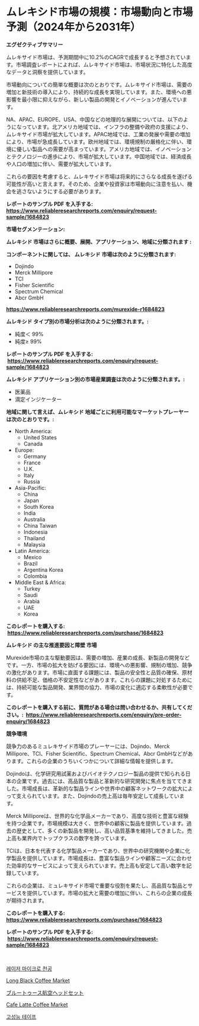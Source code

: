 <p><h1>ムレキシド市場の規模：市場動向と市場予測（2024年から2031年）</h1></p><p><strong>エグゼクティブサマリー</strong></p>
<p><p>ムレキサイド市場は、予測期間中に10.2%のCAGRで成長すると予想されています。市場調査レポートによれば、ムレキサイド市場は、市場状況に特化した高度なデータと洞察を提供しています。</p><p>市場動向についての簡単な概要は次のとおりです。ムレキサイド市場は、需要の増加と新技術の導入により、持続的な成長を実現しています。また、環境への悪影響を最小限に抑えながら、新しい製品の開発とイノベーションが進んでいます。</p><p>NA、APAC、EUROPE、USA、中国などの地理的な展開については、以下のようになっています。北アメリカ地域では、インフラの整備や政府の支援により、ムレキサイド市場が拡大しています。APAC地域では、工業の発展や需要の増加により、市場が急成長しています。欧州地域では、環境規制の厳格化に伴い、環境に優しい製品への需要が高まっています。アメリカ地域では、イノベーションとテクノロジーの進歩により、市場が拡大しています。中国地域では、経済成長や人口の増加に伴い、需要が拡大しています。</p><p>これらの要因を考慮すると、ムレキサイド市場は将来的にさらなる成長を遂げる可能性が高いと言えます。そのため、企業や投資家は市場動向に注意を払い、機会を逃さないようにする必要があります。</p></p>
<p><strong>レポートのサンプル PDF を入手する: <a href="https://www.reliableresearchreports.com/enquiry/request-sample/1684823">https://www.reliableresearchreports.com/enquiry/request-sample/1684823</a></strong></p>
<p><strong>市場セグメンテーション:</strong></p>
<p><strong> ムレキシド 市場はさらに概要、展開、アプリケーション、地域に分類されます :</strong></p>
<p><strong>コンポーネントに関しては、 ムレキシド 市場は次のように分類されます: &nbsp;</strong></p>
<p><ul><li>Dojindo</li><li>Merck Millipore</li><li>TCI</li><li>Fisher Scientific</li><li>Spectrum Chemical</li><li>Abcr GmbH</li></ul></p>
<p><strong><a href="https://www.reliableresearchreports.com/murexide-r1684823">https://www.reliableresearchreports.com/murexide-r1684823</a></strong></p>
<p><strong> ムレキシド タイプ別の市場分析は次のように分類されます。:</strong></p>
<p><ul><li>純度＜ 99%</li><li>純度≥ 99%</li></ul></p>
<p><strong>レポートのサンプル PDF を入手する: &nbsp;<a href="https://www.reliableresearchreports.com/enquiry/request-sample/1684823">https://www.reliableresearchreports.com/enquiry/request-sample/1684823</a></strong></p>
<p><strong> ムレキシド アプリケーション別の市場産業調査は次のように分類されます。:</strong></p>
<p><ul><li>医薬品</li><li>滴定インジケーター</li></ul></p>
<p><strong>地域に関して言えば、ムレキシド 地域ごとに利用可能なマーケットプレーヤーは次のとおりです。:</strong></p>
<p><ul>
    <li>
        North America:
        <ul>
            <li>United States</li>
            <li>Canada</li>
        </ul>
    </li>
    <li>
        Europe:
        <ul>
            <li>Germany</li>
            <li>France</li>
            <li>U.K.</li>
            <li>Italy</li>
            <li>Russia</li>
        </ul>
    </li>
    <li>
        Asia-Pacific:
        <ul>
            <li>China</li>
            <li>Japan</li>
            <li>South Korea</li>
            <li>India</li>
            <li>Australia</li>
            <li>China Taiwan</li>
            <li>Indonesia</li>
            <li>Thailand</li>
            <li>Malaysia</li>
        </ul>
    </li>
    <li>
        Latin America:
        <ul>
            <li>Mexico</li>
            <li>Brazil</li>
            <li>Argentina Korea</li>
            <li>Colombia</li>
        </ul>
    </li>
    <li>
        Middle East & Africa:
        <ul>
            <li>Turkey</li>
            <li>Saudi</li>
            <li>Arabia</li>
            <li>UAE</li>
            <li>Korea</li>
        </ul>
    </li>
    </ul></p>
<p><strong>このレポートを購入する: &nbsp;<a href="https://www.reliableresearchreports.com/purchase/1684823">https://www.reliableresearchreports.com/purchase/1684823</a></strong></p>
<p><strong>ムレキシド の主な推進要因と障壁 市場</strong></p>
<p><p>Murexide市場の主な駆動要因は、需要の増加、産業の成長、新製品の開発などです。一方、市場の拡大を妨げる要因には、環境への悪影響、規制の増加、競争の激化があります。市場に直面する課題には、製品の安全性と品質の確保、原材料の供給不足、価格の不安定性などがあります。これらの課題に対処するためには、持続可能な製品開発、業界間の協力、市場の変化に適応する柔軟性が必要です。</p></p>
<p><strong>このレポートを購入する前に、質問がある場合は問い合わせるか、共有してください。:&nbsp; <a href="https://www.reliableresearchreports.com/enquiry/pre-order-enquiry/1684823">https://www.reliableresearchreports.com/enquiry/pre-order-enquiry/1684823</a></strong></p>
<p><strong>競争環境</strong></p>
<p><p>競争力のあるミュレキサイド市場のプレーヤーには、Dojindo、Merck Millipore、TCI、Fisher Scientific、Spectrum Chemical、Abcr GmbHなどがあります。これらの企業のうちいくつかについて詳細な情報を提供します。</p><p>Dojindoは、化学研究用試薬およびバイオテクノロジー製品の提供で知られる日本の企業です。過去には、高品質な製品と革新的な研究開発に焦点を当ててきました。市場成長は、革新的な製品ラインや世界中の顧客ネットワークの拡大によって支えられています。また、Dojindoの売上高は毎年安定して成長しています。</p><p>Merck Milliporeは、世界的な化学品メーカーであり、高度な技術と豊富な経験を持つ企業です。市場規模は大きく、世界中の顧客に製品を提供しています。過去の歴史として、多くの新製品を開発し、高い品質基準を維持してきました。売上高も業界内でトップクラスの数字を誇っています。</p><p>TCIは、日本を代表する化学製品メーカーであり、世界中の研究機関や企業に化学製品を提供しています。市場成長は、豊富な製品ラインや顧客ニーズに合わせた効率的なサービスによって支えられています。売上高も安定して高い数字を記録しています。</p><p>これらの企業は、ミュレキサイド市場で重要な役割を果たし、高品質な製品とサービスを提供しています。市場の拡大と需要の増加に伴い、これらの企業の成長が期待されます。</p></p>
<p><strong>このレポートを購入する: &nbsp; <a href="https://www.reliableresearchreports.com/purchase/1684823">https://www.reliableresearchreports.com/purchase/1684823</a></strong></p>
<p><strong>レポートのサンプル PDF を入手する: &nbsp;<a href="https://www.reliableresearchreports.com/enquiry/request-sample/1684823">https://www.reliableresearchreports.com/enquiry/request-sample/1684823</a></strong><strong></strong></p>
<p>&nbsp;</p>
<p><p><a href="https://github.com/vsn7qpua81q/Market-Research-Report-List-1/blob/main/672418417144.md">레이저 마이크로 천공</a></p><p><a href="https://github.com/Krish2023na/Market-Research-Report-List-3/blob/main/long-black-coffee-market.md">Long Black Coffee Market</a></p><p><a href="https://medium.com/@joanacasper14/2024%E5%B9%B4%E3%81%8B%E3%82%892031%E5%B9%B4%E3%81%BE%E3%81%A7%E3%81%AEbluetooth%E8%88%AA%E7%A9%BA%E7%94%A8%E3%83%98%E3%83%83%E3%83%89%E3%82%BB%E3%83%83%E3%83%88%E3%81%AE%E5%B8%82%E5%A0%B4%E5%8B%95%E5%90%91%E3%81%A8%E5%B8%82%E5%A0%B4%E5%88%86%E6%9E%90%E3%82%92%E4%BA%88%E6%B8%AC%E3%81%97%E3%81%BE%E3%81%99-9db9b8da28b6">ブルートゥース航空ヘッドセット</a></p><p><a href="https://github.com/bmorecock/Market-Research-Report-List-2/blob/main/cafe-latte-coffee-market.md">Cafe Latte Coffee Market</a></p><p><a href="https://medium.com/@leatharoan20231/%EA%B3%A0%EC%84%B1%EB%8A%A5-%ED%85%8C%EC%9D%B4%ED%94%84-%EC%8B%9C%EC%9E%A5-%EC%A0%84%EB%A7%9D-%EC%82%B0%EC%97%85-%EA%B0%9C%EC%9A%94-%EB%B0%8F-%EC%98%88%EC%B8%A1-2024%EB%85%84%EB%B6%80%ED%84%B0-2031%EB%85%84%EA%B9%8C%EC%A7%80-f8627d99aef4">고성능 테이프</a></p></p>